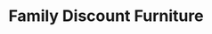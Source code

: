 ---
title: "Family Discount Furniture"
url: /irvington/family-discount-furniture/
shop: furniture
---